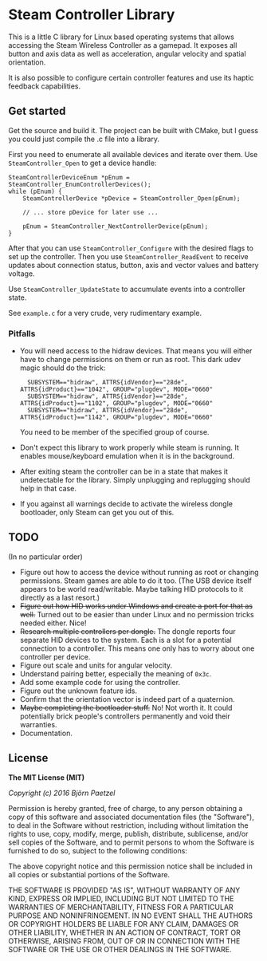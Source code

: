 # Steam Controller Library

This is a little C library for Linux based operating systems that allows accessing the Steam Wireless Controller as a gamepad. It exposes all button and axis data as well as acceleration, angular velocity and spatial orientation. 

It is also possible to configure certain controller features and use its haptic feedback capabilities.

## Get started

Get the source and build it. The project can be built with CMake, but I guess you could just compile the .c file into a library.

First you need to enumerate all available devices and iterate over them. Use `SteamController_Open` to get a device handle:

    SteamControllerDeviceEnum *pEnum = SteamController_EnumControllerDevices();
    while (pEnum) {
    	SteamControllerDevice *pDevice = SteamController_Open(pEnum);

    	// ... store pDevice for later use ...

    	pEnum = SteamController_NextControllerDevice(pEnum);
    }

After that you can use `SteamController_Configure` with the desired flags to set up the controller. Then you use `SteamController_ReadEvent` to receive updates about connection status, button, axis and vector values and battery voltage. 

Use `SteamController_UpdateState` to accumulate events into a controller state.

See `example.c` for a very crude, very rudimentary example.

### Pitfalls

- You will need access to the hidraw devices. That means you will either have to change permissions on them or run as root. This dark udev magic should do the trick:

        SUBSYSTEM=="hidraw", ATTRS{idVendor}=="28de", ATTRS{idProduct}=="1042", GROUP="plugdev", MODE="0660"
        SUBSYSTEM=="hidraw", ATTRS{idVendor}=="28de", ATTRS{idProduct}=="1102", GROUP="plugdev", MODE="0660"
        SUBSYSTEM=="hidraw", ATTRS{idVendor}=="28de", ATTRS{idProduct}=="1142", GROUP="plugdev", MODE="0660"

    You need to be member of the specified group of course.

- Don't expect this library to work properly while steam is running. It enables mouse/keyboard emulation when it is in the background.

- After exiting steam the controller can be in a state that makes it undetectable for the library. Simply unplugging and replugging should help in that case.

- If you against all warnings decide to activate the wireless dongle bootloader, only Steam can get you out of this.

## TODO

(In no particular order)

- Figure out how to access the device without running as root or changing permissions. Steam games are able to do it too. (The USB device itself appears to be world read/writable. Maybe talking HID protocols to it directly as a last resort.)
- ~~Figure out how HID works under Windows and create a port for that as well.~~
  Turned out to be easier than under Linux and no permission tricks needed either. Nice!
- ~~Research multiple controllers per dongle.~~
  The dongle reports four separate HID devices to the system. Each is a slot for a potential connection to a controller. This means one only has to worry about one controller per device.
- Figure out scale and units for angular velocity.
- Understand pairing better, especially the meaning of `0x3c`.
- Add some example code for using the controller.
- Figure out the unknown feature ids.
- Confirm that the orientation vector is indeed part of a quaternion.
- ~~Maybe completing the bootloader stuff.~~
  No! Not worth it. It could potentially brick people's controllers permanently and void their warranties. 
- Documentation.

## License

**The MIT License (MIT)**

*Copyright (c) 2016 Björn Paetzel* 

Permission is hereby granted, free of charge, to any person obtaining a copy of this software and associated documentation files (the "Software"), to deal in the Software without restriction, including without limitation the rights to use, copy, modify, merge, publish, distribute, sublicense, and/or sell copies of the Software, and to permit persons to whom the Software is furnished to do so, subject to the following conditions:

The above copyright notice and this permission notice shall be included in all copies or substantial portions of the Software.

THE SOFTWARE IS PROVIDED "AS IS", WITHOUT WARRANTY OF ANY KIND, EXPRESS OR IMPLIED, INCLUDING BUT NOT LIMITED TO THE WARRANTIES OF MERCHANTABILITY, FITNESS FOR A PARTICULAR PURPOSE AND NONINFRINGEMENT. IN NO EVENT SHALL THE AUTHORS OR COPYRIGHT HOLDERS BE LIABLE FOR ANY CLAIM, DAMAGES OR OTHER LIABILITY, WHETHER IN AN ACTION OF CONTRACT, TORT OR OTHERWISE, ARISING FROM, OUT OF OR IN CONNECTION WITH THE SOFTWARE OR THE USE OR OTHER DEALINGS IN THE SOFTWARE.

